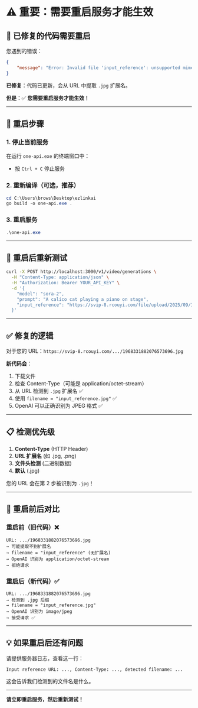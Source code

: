 # ⚠️ 重要：需要重启服务才能生效

## 🔄 已修复的代码需要重启

您遇到的错误：
```json
{
    "message": "Error: Invalid file 'input_reference': unsupported mimetype ('application/octet-stream')..."
}
```

**已修复**：代码已更新，会从 URL 中提取 `.jpg` 扩展名。

**但是**：✅ **您需要重启服务才能生效！**

---

## 🔄 重启步骤

### 1. 停止当前服务

在运行 `one-api.exe` 的终端窗口中：
- 按 `Ctrl + C` 停止服务

### 2. 重新编译（可选，推荐）

```powershell
cd C:\Users\brows\Desktop\ezlinkai
go build -o one-api.exe .
```

### 3. 重启服务

```powershell
.\one-api.exe
```

---

## 🧪 重启后重新测试

```bash
curl -X POST http://localhost:3000/v1/video/generations \
  -H "Content-Type: application/json" \
  -H "Authorization: Bearer YOUR_API_KEY" \
  -d '{
    "model": "sora-2",
    "prompt": "A calico cat playing a piano on stage",
    "input_reference": "https://svip-8.rcouyi.com/file/upload/2025/09/17/1968331882076573696.jpg"
  }'
```

---

## ✅ 修复的逻辑

对于您的 URL：`https://svip-8.rcouyi.com/.../1968331882076573696.jpg`

**新代码会**：
1. 下载文件
2. 检查 Content-Type（可能是 application/octet-stream）
3. 从 URL 检测到 `.jpg` 扩展名 ✅
4. 使用 `filename = "input_reference.jpg"` ✅
5. OpenAI 可以正确识别为 JPEG 格式 ✅

---

## 📋 检测优先级

1. **Content-Type** (HTTP Header)
2. **URL 扩展名** (如 .jpg, .png)
3. **文件头检测** (二进制数据)
4. **默认** (.jpg)

您的 URL 会在第 2 步被识别为 `.jpg`！

---

## 🎯 重启前后对比

### 重启前（旧代码）❌
```
URL: .../1968331882076573696.jpg
→ 可能提取不到扩展名
→ filename = "input_reference" (无扩展名)
→ OpenAI 识别为 application/octet-stream
→ 拒绝请求
```

### 重启后（新代码）✅
```
URL: .../1968331882076573696.jpg
→ 检测到 .jpg 后缀
→ filename = "input_reference.jpg"
→ OpenAI 识别为 image/jpeg
→ 接受请求 ✅
```

---

## 💡 如果重启后还有问题

请提供服务器日志，查看这一行：
```
Input reference URL: ..., Content-Type: ..., detected filename: ...
```

这会告诉我们检测到的文件名是什么。

---

**请立即重启服务，然后重新测试！**

